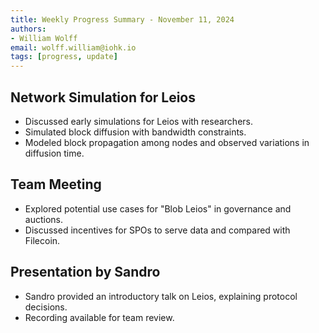 ```yaml
---
title: Weekly Progress Summary - November 11, 2024
authors:
- William Wolff
email: wolff.william@iohk.io
tags: [progress, update]
---
```


## Network Simulation for Leios

- Discussed early simulations for Leios with researchers.
- Simulated block diffusion with bandwidth constraints.
- Modeled block propagation among nodes and observed variations in diffusion
  time.

## Team Meeting

- Explored potential use cases for "Blob Leios" in governance and auctions.
- Discussed incentives for SPOs to serve data and compared with Filecoin.

## Presentation by Sandro

- Sandro provided an introductory talk on Leios, explaining protocol decisions.
- Recording available for team review.
